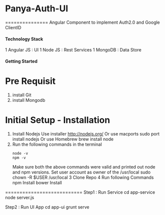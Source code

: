 # Panya-Auth-UI
===============
Angular Component to implement Auth2.0 and Google ClientID

#### Technology Stack
1 Angular JS : UI
1 Node JS    : Rest Services
1 MongoDB    : Data Store

#### Getting Started

# Pre Requisit 
1. install Git 
2. install Mongodb

# Initial Setup - Installation
1. Install Nodejs
    Use installer http://nodejs.org/
    Or use macports sudo port install nodejs
    Or use Homebrew brew install node
2. Run the following commands in the terminal
    ```
    node -v
    npm -v
    ```
    Make sure both the above commands were valid and printed out node and npm versions.
    Set user account as owner of the /usr/local sudo chown -R $USER /usr/local
3 Clone Repo
4 Run following Commands 
  npm Install
  bower Install
  
===========================
Step1 : Run Service 
      cd app-service
      node server.js
      
Step2 : Run UI App
       cd app-ui
       grunt serve  
